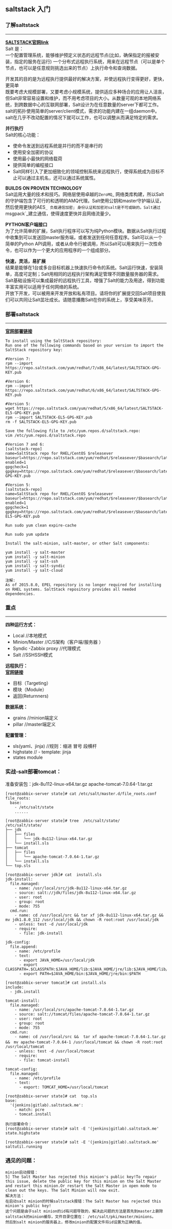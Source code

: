 ## saltstack 入门
### 了解saltstack
----
[**SALTSTACK官网link**](http://docs.saltstack.cn/)  
Salt 是：  
一个配置管理系统，能够维护预定义状态的远程节点(比如，确保指定的报被安装，指定的服务在运行)
一个分布式远程执行系统，用来在远程节点（可以是单个节点，也可以是任意规则挑选出来的节点）上执行命令和查询数据。

开发其的目的是为远程执行提供最好的解决方案，并使远程执行变得更好，更快，更简单  
既要考虑大规模部署，又要考虑小规模系统，提供适应多种场合的应用让人沮丧，但Salt非常容易设置和维护，而不用考虑项目的大小。从数量可观的本地网络系统，到跨数据中心的互联网部署，Salt设计为在任意数量的server下都可工作。salt的拓扑使用简单的server/client模式，需求的功能内建在一组daemon中。salt在几乎不改动配置的情况下就可以工作，也可以调整从而满足特定的需求。

**并行执行**  
Salt的核心功能：    

- 使命令发送到远程系统是并行的而不是串行的  
- 使用安全加密的协议  
- 使用最小最快的网络载荷  
- 提供简单的编程接口  
- Salt同样引入了更加细致化的领域控制系统来远程执行，使得系统成为目标不止可以通过主机名，还可以通过系统属性。  

**BUILDS ON PROVEN TECHNOLOGY**   
Salt运用大量的技术和技巧。网络层使用卓越的`ZeroMQ`_ 网络类库构建，所以Salt的守护端包含了可行的和透明的AMQ代理。Salt使用公钥和master守护端认证，然后使用更快的AES`_ 负载通信加密; 身份认证和加密对salt是不可或缺的。Salt通过`msgpack`_建立通信，使得速度更快并且网络流量少。  

**PYTHON客户端接口**   
为了允许简单的扩展，Salt执行程序可以写为纯Python模块。数据从Salt执行过程中收集到可以发送回master服务端，或者发送到任何任意程序。Salt可以从一个简单的Python API调用，或者从命令行被调用，所以Salt可以用来执行一次性命令，也可以作为一个更大的应用程序的一个组成部分。  

**快速，灵活，易扩展**  
结果是能够在1台或多台目标机器上快速执行命令的系统。Salt运行快速，安装简单，高度可定制；Salt用相同的远程执行架构满足管理不同数量服务器的需求。Salt基础设施可以集成最好的远程执行工具，增强了Salt的能力及用途，得到功能丰富实用可以适用于任何网络的系统。  
开放下开发，可以被用来开发开放和私有项目。请将你的扩展提交回Salt项目使我们可以共同让Salt茁壮成长。请随意播撒Salt在你的系统上，享受美味芬芳。  

### 部署saltstack
----  
[**官网部署链接**](http://docs.saltstack.cn/topics/installation/rhel.html)  

	To install using the SaltStack repository:
	Run one of the following commands based on your version to import the SaltStack repository key:

	#Version 7:
	rpm --import https://repo.saltstack.com/yum/redhat/7/x86_64/latest/SALTSTACK-GPG-KEY.pub

	#Version 6:
	rpm --import https://repo.saltstack.com/yum/redhat/6/x86_64/latest/SALTSTACK-GPG-KEY.pub
	
	#Version 5:
	wget https://repo.saltstack.com/yum/redhat/5/x86_64/latest/SALTSTACK-EL5-GPG-KEY.pub
	rpm --import SALTSTACK-EL5-GPG-KEY.pub
	rm -f SALTSTACK-EL5-GPG-KEY.pub
	
	Save the following file to /etc/yum.repos.d/saltstack.repo:
	vim /etc/yum.repos.d/saltstack.repo
	
	#Version 7 and 6:
	[saltstack-repo]
	name=SaltStack repo for RHEL/CentOS $releasever
	baseurl=https://repo.saltstack.com/yum/redhat/$releasever/$basearch/latest
	enabled=1
	gpgcheck=1
	gpgkey=https://repo.saltstack.com/yum/redhat/$releasever/$basearch/latest/SALTSTACK-GPG-KEY.pub
	
	#Version 5:
	[saltstack-repo]
	name=SaltStack repo for RHEL/CentOS $releasever
	baseurl=https://repo.saltstack.com/yum/redhat/$releasever/$basearch/latest
	enabled=1
	gpgcheck=1
	gpgkey=https://repo.saltstack.com/yum/redhat/$releasever/$basearch/latest/SALTSTACK-EL5-GPG-KEY.pub
	
	Run sudo yum clean expire-cache
	
	Run sudo yum update   
	
	Install the salt-minion, salt-master, or other Salt components:
	
	yum install -y salt-master
	yum install -y salt-minion
	yum install -y salt-ssh
	yum install -y salt-syndic
	yum install -y salt-cloud

	注解:
	As of 2015.8.0, EPEL repository is no longer required for installing on RHEL systems. SaltStack repository provides all needed dependencies.  

### 重点
---
**四种运行方式：**    

- Local   //本地模式  
- Minion/Master    //C/S架构（客户端/服务器 ）  
- Syndic -Zabbix proxy    //代理模式  
- Salt     //SSHSSH模式    

**远程执行：**   
[**官网链接**](https://docs.saltstack.com/en/latest/topics/tutorials/modules.html)  

- 目标（Targeting）
- 模块（Module）
- 返回(Returnners)

**数据系统：**   

- grains    //minion端定义
- pillar    //master端定义

**配置管理：**    

- sls(yaml、jinja)   //规则：缩进 冒号 段横杆
- highstate          // - template: jinja 
- states module

### 实战-salt部署tomcat：  
准备安装包：jdk-8u112-linux-x64.tar.gz  apache-tomcat-7.0.64-1.tar.gz
			
	[root@zabbix-server state]# cat /etc/salt/master.d/file_roots.conf 
	file_roots:
	  base:
	    - /etc/salt/state
	    ......
	     
	[root@zabbix-server state]# tree  /etc/salt/state/
	/etc/salt/state/
	├── jdk
	│   ├── files
	│   │   └── jdk-8u112-linux-x64.tar.gz
	│   └── install.sls
	├── tomcat
	│   ├── files
	│   │   └── apache-tomcat-7.0.64-1.tar.gz
	│   └── install.sls
	└── top.sls
	 
	[root@zabbix-server jdk]# cat  install.sls 
	jdk-install:
	  file.managed:
	    - name: /usr/local/src/jdk-8u112-linux-x64.tar.gz
	    - source: salt://jdk/files/jdk-8u112-linux-x64.tar.gz
	    - user: root
	    - group: root
	    - mode: 755
	  cmd.run:
	    - name: cd /usr/local/src && tar xf jdk-8u112-linux-x64.tar.gz && mv jdk1.8.0_112 /usr/local/jdk && chown -R root:root /usr/local/jdk
	    - unless: test -d /usr/local/jdk
	    - require:
	      - file: jdk-install
	 
	jdk-config:
	  file.append:
	    - name: /etc/profile
	    - text:
	      - export JAVA_HOME=/usr/local/jdk
	      - export CLASSPATH=.$CLASSPATH:$JAVA_HOME/lib:$JAVA_HOME/jre/lib:$JAVA_HOME/lib/tools.jar
	      - export PATH=$JAVA_HOME/bin:$JAVA_HOME/jre/bin:$PATH
	       
	[root@zabbix-server tomcat]# cat install.sls 
	include:
	  - jdk.install
	 
	tomcat-install:
	  file.managed:
	    - name: /usr/local/src/apache-tomcat-7.0.64-1.tar.gz
	    - source: salt://tomcat/files/apache-tomcat-7.0.64-1.tar.gz
	    - user: root
	    - group: root
	    - mode: 755
	  cmd.run:
	    - name: cd /usr/local/src &&  tar xf apache-tomcat-7.0.64-1.tar.gz &&　mv apache-tomcat-7.0.64-1 /usr/local/tomcat && chown -R root:root /usr/local/tomcat
	    - unless: test -d /usr/local/tomcat
	    - require:
	      - file: tomcat-install
	 
	tomcat-config:
	  file.managed:
	    - name: /etc/profile
	    - text: 
	      - export: TOMCAT_HOME=/usr/local/tomcat
	  
	[root@zabbix-server state]# cat  top.sls 
	base:
	  '(jenkins|gitlab).saltstack.me':
	    - match: pcre
	    - tomcat.install
		
	执行部署命令： 
	[root@zabbix-server state]# salt -E '(jenkins|gitlab).saltstack.me' state.highstate 
	
	[root@zabbix-server state]# salt -E '(jenkins|gitlab).saltstack.me' saltutil.running   


### 遇见的问题：
	minion启动报错：
	5] The Salt Master has rejected this minion's public key!To repair this issue, delete the public key for this minion on the Salt Master and restart this minion.Or restart the Salt Master in open mode to clean out the keys. The Salt Minion will now exit.
	解决方法：
	在启动salt minion的时候saltstack报错：The Salt Master has rejected this minion's public key!
	这个问题是由于salt minion的id有问题导致的，解决此问题的方法是首先到master上删除saltstack的minion缓存，文件目录位置在： /etc/salt/pki/master/minions。
	然后到salt minion的服务器上，修改minion的配置文件将id设置为正确的值。 
